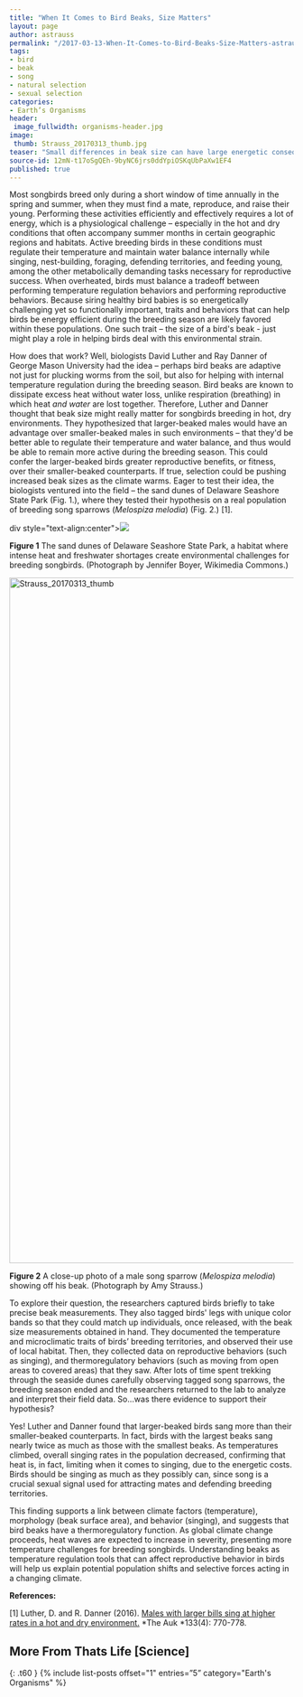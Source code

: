 ```yaml
---
title: "When It Comes to Bird Beaks, Size Matters"
layout: page
author: astrauss
permalink: "/2017-03-13-When-It-Comes-to-Bird-Beaks-Size-Matters-astrauss/"
tags:
- bird
- beak
- song
- natural selection
- sexual selection
categories:
- Earth’s Organisms
header:
 image_fullwidth: organisms-header.jpg
image:
 thumb: Strauss_20170313_thumb.jpg
teaser: "Small differences in beak size can have large energetic consequences when environmental conditions are hot and dry."
source-id: 12mN-t17oSgQEh-9byNC6jrs0ddYpiOSKqUbPaXw1EF4
published: true
---
```


Most songbirds breed only during a short window of time annually in the spring and summer, when they must find a mate, reproduce, and raise their young. Performing these activities efficiently and effectively requires a lot of energy, which is a physiological challenge – especially in the hot and dry conditions that often accompany summer months in certain geographic regions and habitats. Active breeding birds in these conditions must regulate their temperature and maintain water balance internally while singing, nest-building, foraging, defending territories, and feeding young, among the other metabolically demanding tasks necessary for reproductive success. When overheated, birds must balance a tradeoff between performing temperature regulation behaviors and performing reproductive behaviors. Because siring healthy bird babies is so energetically challenging yet so functionally important, traits and behaviors that can help birds be energy efficient during the breeding season are likely favored within these populations. One such trait – the size of a bird's beak - just might play a role in helping birds deal with this environmental strain. 

How does that work? Well, biologists David Luther and Ray Danner of George Mason University had the idea – perhaps bird beaks are adaptive not just for plucking worms from the soil, but also for helping with internal temperature regulation during the breeding season. Bird beaks are known to dissipate excess heat without water loss, unlike respiration (breathing) in which heat *and water* are lost together. Therefore, Luther and Danner thought that beak size might really matter for songbirds breeding in hot, dry environments. They hypothesized that larger-beaked males would have an advantage over smaller-beaked males in such environments – that they'd be better able to regulate their temperature and water balance, and thus would be able to remain more active during the breeding season. This could confer the larger-beaked birds greater reproductive benefits, or fitness, over their smaller-beaked counterparts. If true, selection could be pushing increased beak sizes as the climate warms. Eager to test their idea, the biologists ventured into the field – the sand dunes of Delaware Seashore State Park (Fig. 1.), where they tested their hypothesis on a real population of breeding song sparrows (*Melospiza melodia*) (Fig. 2.) [1]. 

div style="text-align:center"><img src ="https://upload.wikimedia.org/wikipedia/commons/f/f8/Delaware_Beaches_State_Park.jpg"></div>

**Figure 1** The sand dunes of Delaware Seashore State Park, a habitat where intense heat and freshwater shortages create environmental challenges for breeding songbirds. (Photograph by Jennifer Boyer, Wikimedia Commons.)

<a data-flickr-embed="true"  href="https://www.flickr.com/photos/139839751@N06/33366764476/in/dateposted-friend/" title="Strauss_20170313_thumb"><img src="https://c1.staticflickr.com/1/655/33366764476_74837a5143_h.jpg" width="1600" height="1214" alt="Strauss_20170313_thumb"></a><script async src="//embedr.flickr.com/assets/client-code.js" charset="utf-8"></script>

**Figure 2** A close-up photo of a male song sparrow (*Melospiza melodia*) showing off his beak. (Photograph by Amy Strauss.)

To explore their question, the researchers captured birds briefly to take precise beak measurements. They also tagged birds' legs with unique color bands so that they could match up individuals, once released, with the beak size measurements obtained in hand. They documented the temperature and microclimatic traits of birds’ breeding territories, and observed their use of local habitat. Then, they collected data on reproductive behaviors (such as singing), and thermoregulatory behaviors (such as moving from open areas to covered areas) that they saw. After lots of time spent trekking through the seaside dunes carefully observing tagged song sparrows, the breeding season ended and the researchers returned to the lab to analyze and interpret their field data. So…was there evidence to support their hypothesis?

Yes! Luther and Danner found that larger-beaked birds sang more than their smaller-beaked counterparts. In fact, birds with the largest beaks sang nearly twice as much as those with the smallest beaks. As temperatures climbed, overall singing rates in the population decreased, confirming that heat is, in fact, limiting when it comes to singing, due to the energetic costs. Birds should be singing as much as they possibly can, since song is a crucial sexual signal used for attracting mates and defending breeding territories. 

This finding supports a link between climate factors (temperature), morphology (beak surface area), and behavior (singing), and suggests that bird beaks have a thermoregulatory function. As global climate change proceeds, heat waves are expected to increase in severity, presenting more temperature challenges for breeding songbirds. Understanding beaks as temperature regulation tools that can affect reproductive behavior in birds will help us explain potential population shifts and selective forces acting in a changing climate.

**References:**

[1] Luther, D. and R. Danner (2016). [Males with larger bills sing at higher rates in a hot and dry environment.](http://www.bioone.org/doi/abs/10.1642/AUK-16-6.1) *The Auk *133(4): 770-778.


## More From Thats Life [Science]
{: .t60 }
{% include list-posts offset="1" entries=”5” category="Earth's Organisms" %}

